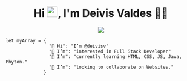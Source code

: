 <h1 align="center">Hi <img src="https://media.giphy.com/media/hvRJCLFzcasrR4ia7z/giphy.gif" width="28">, I'm Deivis Valdes 👨‍💻</h1>

<p align="center">
  <img src="https://readme-typing-svg.herokuapp.com/?color=%23FF7B10&lines=Hi,+i+am+a+Full+Stack+Web+Developer+in+training;Always+learning+new+things!;Passionate+about+technology!;&font=Montagu+Slab&width=600&height=50">
</p>

```
let myArray = {
                "👋 Hi": "I’m @deivisv"
                "👀 I’m": "interested in Full Stack Developer"
                "🌱 I’m": "currently learning HTML, CSS, JS, Java, Phyton."
                "💞️ I’m": "looking to collaborate on Websites."
              }
```    
<!---
deivisv/deivisv is a ✨ special ✨ repository because its `README.md` (this file) appears on your GitHub profile.
You can click the Preview link to take a look at your changes.
--->
